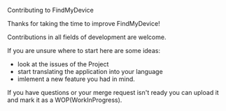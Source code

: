 Contributing to FindMyDevice

Thanks for taking the time to improve FindMyDevice!

Contributions in all fields of development are welcome.

If you are unsure where to start here are some ideas:
- look at the issues of the Project
- start translating the application into your language
- imlement a new feature you had in mind.

If you have questions or your merge request isn't ready you can upload it and mark it as a WOP(WorkInProgress).

